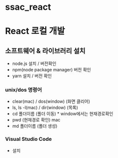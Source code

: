 # ssac_react

# React 로컬 개발


## 소프트웨어 & 라이브러리 설치

- node.js 설치 / 버전확인
- npm(node package manager) 버전 확인
- yarn 설치 / 버전 확인

### unix/dos 명령어

- clear(mac) / dos(window) (화면 클리어)
- ls, ls -l(mac) / dir(window) (목록)
- cd 폴더이름 (폴더 이동) \* window에서는 현재경로확인
- pwd (현재경로 확인) mac
- md 폴더이름 (폴더 생성)

### Visual Studio Code

- 설치
